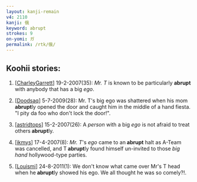 ```yaml
---
layout: kanji-remain
v4: 2110
kanji: 俄
keyword: abrupt
strokes: 9
on-yomi: ガ
permalink: /rtk/俄/
---
```


## Koohii stories: 

1) [<a href="http://kanji.koohii.com/profile/CharleyGarrett">CharleyGarrett</a>] 19-2-2007(35): <em>Mr. T</em> is known to be particularly <strong>abrupt</strong> with anybody that has a big <em>ego</em>.

2) [<a href="http://kanji.koohii.com/profile/Doodsaq">Doodsaq</a>] 5-7-2009(28): Mr. T&#039;s big ego was shattered when his mom<strong> abrupt</strong>ly opened the door and caught him in the middle of a hand fiesta. &quot;I pity da foo who don&#039;t lock the door!&quot;.

3) [<a href="http://kanji.koohii.com/profile/astridtops">astridtops</a>] 15-2-2007(26): A <em>person</em> with a big <em>ego</em> is not afraid to treat others<strong> abrupt</strong>ly.

4) [<a href="http://kanji.koohii.com/profile/ikmys">ikmys</a>] 17-4-2007(8): <em>Mr. T</em>&#039;s <em>ego</em> came to an<strong> abrupt</strong> halt as A-Team was cancelled, and T<strong> abrupt</strong>ly found himself un-invited to those <em>big hand</em> hollywood-type parties.

5) [<a href="http://kanji.koohii.com/profile/Louismi">Louismi</a>] 24-8-2011(1): We don&#039;t know what came over Mr&#039;s T head when he<strong> abrupt</strong>ly showed his ego. We all thought he was so comely?!.

